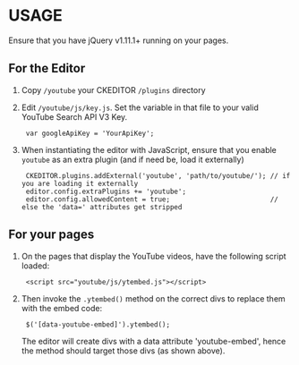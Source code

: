 # USAGE

Ensure that you have jQuery v1.11.1+ running on your pages.

## For the Editor
1. Copy `/youtube` your CKEDITOR `/plugins` directory

2. Edit `/youtube/js/key.js`. Set the variable in that file to your valid
   YouTube Search API V3 Key.

        var googleApiKey = 'YourApiKey';

3. When instantiating the editor with JavaScript, ensure that you enable
   `youtube` as an extra plugin (and if need be, load it externally)

        CKEDITOR.plugins.addExternal('youtube', 'path/to/youtube/'); // if you are loading it externally
        editor.config.extraPlugins += 'youtube';
        editor.config.allowedContent = true;                         // else the 'data=' attributes get stripped

## For your pages
1. On the pages that display the YouTube videos, have the following script loaded:

        <script src="youtube/js/ytembed.js"></script>

2. Then invoke the `.ytembed()` method on the correct divs to replace them with the embed code:

        $('[data-youtube-embed]').ytembed();

   The editor will create divs with a data attribute 'youtube-embed', hence the method should target
   those divs (as shown above).
